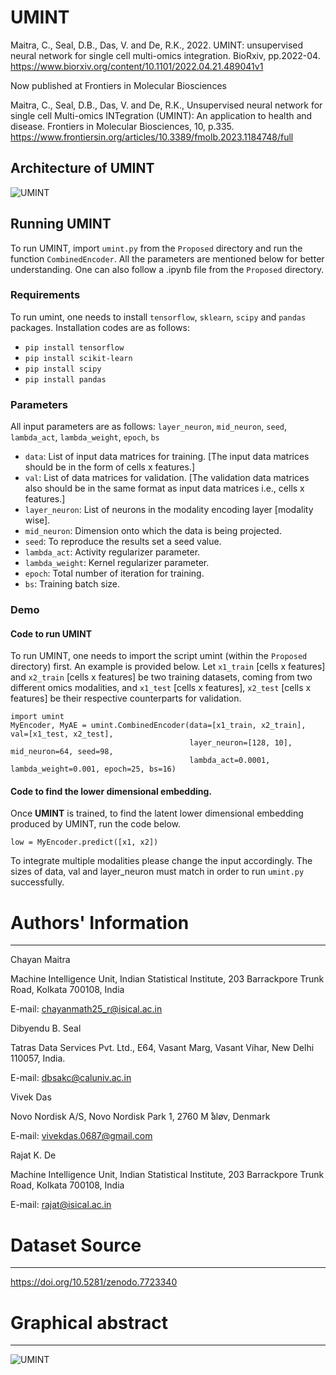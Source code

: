 # UMINT
Maitra, C., Seal, D.B., Das, V. and De, R.K., 2022. UMINT: unsupervised neural network for single cell multi-omics integration. BioRxiv, pp.2022-04.
https://www.biorxiv.org/content/10.1101/2022.04.21.489041v1

Now published at Frontiers in Molecular Biosciences

Maitra, C., Seal, D.B., Das, V. and De, R.K., Unsupervised neural network for single cell Multi-omics INTegration (UMINT): An application to health and disease. Frontiers in Molecular Biosciences, 10, p.335.
https://www.frontiersin.org/articles/10.3389/fmolb.2023.1184748/full

## Architecture of UMINT 
![UMINT](https://user-images.githubusercontent.com/113589317/232395894-fe78cfdb-d1e4-42eb-ad76-92c5987992ae.png)


## Running UMINT
To run UMINT, import `umint.py` from the `Proposed` directory and run the function `CombinedEncoder`. All the parameters are mentioned below for better understanding. One can also follow a .ipynb file from the `Proposed` directory.

### Requirements
To run umint, one needs to install `tensorflow`, `sklearn`, `scipy` and `pandas` packages. Installation codes are as follows:
+ `pip install tensorflow`
+ `pip install scikit-learn`
+ `pip install scipy`
+ `pip install pandas`

### Parameters
All input parameters are as follows: `layer_neuron`, `mid_neuron`, `seed`, `lambda_act`, `lambda_weight`, `epoch`, `bs`
+ `data`: List of input data matrices for training. [The input data matrices should be in the form of cells x features.]
+ `val`: List of data matrices for validation. [The validation data matrices also should be in the same format as input data matrices i.e., cells x features.]
+ `layer_neuron`: List of neurons in the modality encoding layer [modality wise].
+ `mid_neuron`: Dimension onto which the data is being projected.
+ `seed`: To reproduce the results set a seed value.
+ `lambda_act`: Activity regularizer parameter. 
+ `lambda_weight`: Kernel regularizer parameter.
+ `epoch`: Total number of iteration for training.
+ `bs`: Training batch size.

### Demo
#### Code to run UMINT
To run UMINT, one needs to import the script umint (within the `Proposed` directory) first. An example is provided below. Let `x1_train` [cells x features] and `x2_train` [cells x features] be two training datasets, coming from two different omics modalities, and `x1_test` [cells x features], `x2_test` [cells x features] be their respective counterparts for validation.
```
import umint
MyEncoder, MyAE = umint.CombinedEncoder(data=[x1_train, x2_train], val=[x1_test, x2_test],
                                        layer_neuron=[128, 10], mid_neuron=64, seed=98,
                                        lambda_act=0.0001, lambda_weight=0.001, epoch=25, bs=16)
```
#### Code to find the lower dimensional embedding.
Once **UMINT** is trained, to find the latent lower dimensional embedding produced by UMINT, run the code below.
```
low = MyEncoder.predict([x1, x2]) 
```
To integrate multiple modalities please change the input accordingly. The sizes of data, val and layer_neuron must match in order to run `umint.py` successfully. 

# Authors' Information
--------------------
Chayan Maitra

Machine Intelligence Unit, Indian Statistical Institute,
203 Barrackpore Trunk Road, Kolkata 700108, India

E-mail: chayanmath25_r@isical.ac.in

Dibyendu B. Seal

Tatras Data Services Pvt. Ltd., E64, Vasant Marg, Vasant Vihar, New Delhi 110057, India.

E-mail: dbsakc@caluniv.ac.in

Vivek Das

Novo Nordisk A/S,
Novo Nordisk Park 1, 2760 M ̊aløv, Denmark

E-mail: vivekdas.0687@gmail.com

Rajat K. De

Machine Intelligence Unit, Indian Statistical Institute,
203 Barrackpore Trunk Road, Kolkata 700108, India

E-mail: rajat@isical.ac.in


# Dataset Source
--------------
https://doi.org/10.5281/zenodo.7723340



# Graphical abstract
------------------
![UMINT](https://user-images.githubusercontent.com/113589317/234973253-4dacf7d3-4302-489b-8b9c-68a63203fbb3.jpeg)

